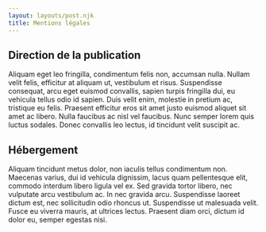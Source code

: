 ```yaml
---
layout: layouts/post.njk
title: Mentions légales
---
```


## Direction de la publication

Aliquam eget leo fringilla, condimentum felis non, accumsan nulla. Nullam velit felis, efficitur at aliquam ut, vestibulum et risus. Suspendisse consequat, arcu eget euismod convallis, sapien turpis fringilla dui, eu vehicula tellus odio id sapien. Duis velit enim, molestie in pretium ac, tristique eu felis. Praesent efficitur eros sit amet justo euismod aliquet sit amet ac libero. Nulla faucibus ac nisl vel faucibus. Nunc semper lorem quis luctus sodales. Donec convallis leo lectus, id tincidunt velit suscipit ac.

## Hébergement

Aliquam tincidunt metus dolor, non iaculis tellus condimentum non. Maecenas varius, dui id vehicula dignissim, lacus quam pellentesque elit, commodo interdum libero ligula vel ex. Sed gravida tortor libero, nec vulputate arcu vestibulum ac. In nec gravida arcu. Suspendisse laoreet dictum est, nec sollicitudin odio rhoncus ut. Suspendisse ut malesuada velit. Fusce eu viverra mauris, at ultrices lectus. Praesent diam orci, dictum id dolor eu, semper egestas nisi. 
